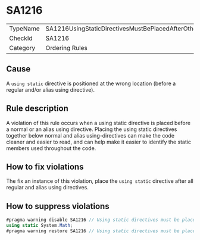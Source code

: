 # SA1216

<table>
<tr>
  <td>TypeName</td>
  <td>SA1216UsingStaticDirectivesMustBePlacedAfterOtherUsingDirectives</td>
</tr>
<tr>
  <td>CheckId</td>
  <td>SA1216</td>
</tr>
<tr>
  <td>Category</td>
  <td>Ordering Rules</td>
</tr>
</table>

## Cause

A `using static` directive is positioned at the wrong location (before a regular and/or alias using directive).

## Rule description

A violation of this rule occurs when a using static directive is placed before a normal or an alias using directive. Placing the using static directives together below normal and alias using-directives can make the code cleaner and easier to read, and can help make it easier to identify the static members used throughout the code.

## How to fix violations

The fix an instance of this violation, place the `using static` directive after all regular and alias using directives.

## How to suppress violations

```csharp
#pragma warning disable SA1216 // Using static directives must be placed after other using directives
using static System.Math;
#pragma warning restore SA1216 // Using static directives must be placed after other using directives
```
